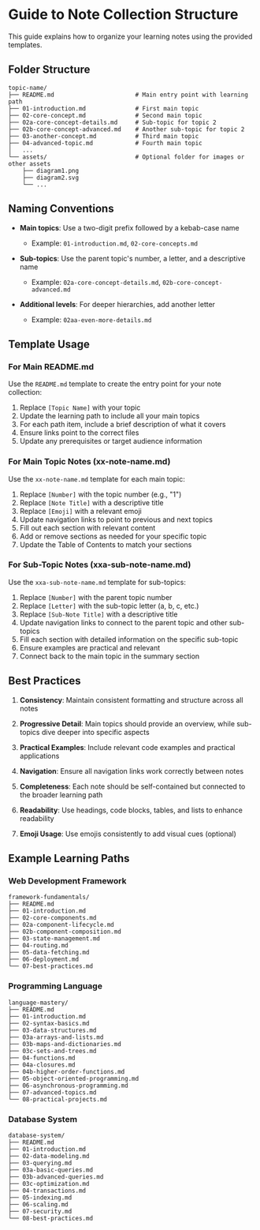 # Guide to Note Collection Structure

This guide explains how to organize your learning notes using the provided templates.

## Folder Structure

```
topic-name/
├── README.md                       # Main entry point with learning path
├── 01-introduction.md              # First main topic
├── 02-core-concept.md              # Second main topic
├── 02a-core-concept-details.md     # Sub-topic for topic 2
├── 02b-core-concept-advanced.md    # Another sub-topic for topic 2
├── 03-another-concept.md           # Third main topic
├── 04-advanced-topic.md            # Fourth main topic
│   ...
└── assets/                         # Optional folder for images or other assets
    ├── diagram1.png
    ├── diagram2.svg
    └── ...
```

## Naming Conventions

- **Main topics**: Use a two-digit prefix followed by a kebab-case name
  - Example: `01-introduction.md`, `02-core-concepts.md`

- **Sub-topics**: Use the parent topic's number, a letter, and a descriptive name
  - Example: `02a-core-concept-details.md`, `02b-core-concept-advanced.md`

- **Additional levels**: For deeper hierarchies, add another letter
  - Example: `02aa-even-more-details.md`

## Template Usage

### For Main README.md

Use the `README.md` template to create the entry point for your note collection:

1. Replace `[Topic Name]` with your topic
2. Update the learning path to include all your main topics
3. For each path item, include a brief description of what it covers
4. Ensure links point to the correct files
5. Update any prerequisites or target audience information

### For Main Topic Notes (xx-note-name.md)

Use the `xx-note-name.md` template for each main topic:

1. Replace `[Number]` with the topic number (e.g., "1")
2. Replace `[Note Title]` with a descriptive title
3. Replace `[Emoji]` with a relevant emoji
4. Update navigation links to point to previous and next topics
5. Fill out each section with relevant content
6. Add or remove sections as needed for your specific topic
7. Update the Table of Contents to match your sections

### For Sub-Topic Notes (xxa-sub-note-name.md)

Use the `xxa-sub-note-name.md` template for sub-topics:

1. Replace `[Number]` with the parent topic number
2. Replace `[Letter]` with the sub-topic letter (a, b, c, etc.)
3. Replace `[Sub-Note Title]` with a descriptive title
4. Update navigation links to connect to the parent topic and other sub-topics
5. Fill each section with detailed information on the specific sub-topic
6. Ensure examples are practical and relevant
7. Connect back to the main topic in the summary section

## Best Practices

1. **Consistency**: Maintain consistent formatting and structure across all notes
   
2. **Progressive Detail**: Main topics should provide an overview, while sub-topics dive deeper into specific aspects

3. **Practical Examples**: Include relevant code examples and practical applications

4. **Navigation**: Ensure all navigation links work correctly between notes

5. **Completeness**: Each note should be self-contained but connected to the broader learning path

6. **Readability**: Use headings, code blocks, tables, and lists to enhance readability

7. **Emoji Usage**: Use emojis consistently to add visual cues (optional)

## Example Learning Paths

### Web Development Framework

```
framework-fundamentals/
├── README.md
├── 01-introduction.md
├── 02-core-components.md
├── 02a-component-lifecycle.md
├── 02b-component-composition.md
├── 03-state-management.md
├── 04-routing.md
├── 05-data-fetching.md
├── 06-deployment.md
└── 07-best-practices.md
```

### Programming Language

```
language-mastery/
├── README.md
├── 01-introduction.md
├── 02-syntax-basics.md
├── 03-data-structures.md
├── 03a-arrays-and-lists.md
├── 03b-maps-and-dictionaries.md
├── 03c-sets-and-trees.md
├── 04-functions.md
├── 04a-closures.md
├── 04b-higher-order-functions.md
├── 05-object-oriented-programming.md
├── 06-asynchronous-programming.md
├── 07-advanced-topics.md
└── 08-practical-projects.md
```

### Database System

```
database-system/
├── README.md
├── 01-introduction.md
├── 02-data-modeling.md
├── 03-querying.md
├── 03a-basic-queries.md
├── 03b-advanced-queries.md
├── 03c-optimization.md
├── 04-transactions.md
├── 05-indexing.md
├── 06-scaling.md
├── 07-security.md
└── 08-best-practices.md
```
